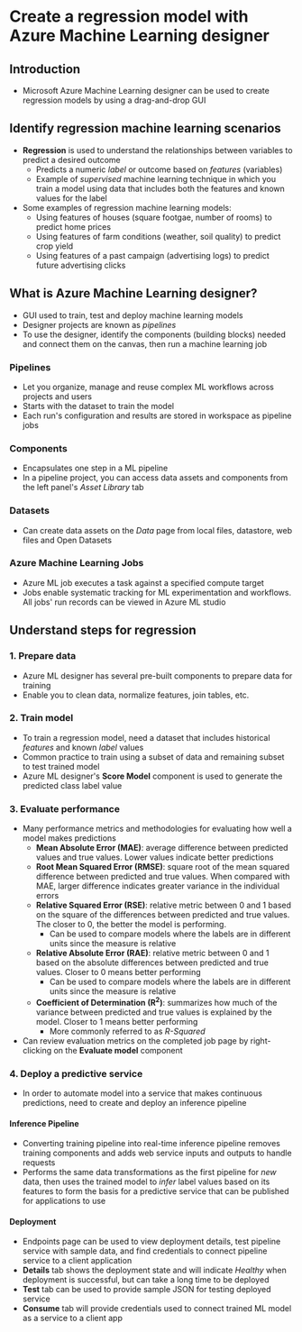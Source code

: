 # Create a regression model with Azure Machine Learning designer

## Introduction

- Microsoft Azure Machine Learning designer can be used to create regression models by using a drag-and-drop GUI

## Identify regression machine learning scenarios

- **Regression** is used to understand the relationships between variables to predict a desired outcome
    - Predicts a numeric *label* or outcome based on *features* (variables)
    - Example of *supervised* machine learning technique in which you train a model using data that includes both the features and known values for the label
- Some examples of regression machine learning models:
    - Using features of houses (square footgae, number of rooms) to predict home prices
    - Using features of farm conditions (weather, soil quality) to predict crop yield
    - Using features of a past campaign (advertising logs) to predict future advertising clicks

## What is Azure Machine Learning designer?

- GUI used to train, test and deploy machine learning models
- Designer projects are known as *pipelines*
- To use the designer, identify the components (building blocks) needed and connect them on the canvas, then run a machine learning job

### Pipelines

- Let you organize, manage and reuse complex ML workflows across projects and users
- Starts with the dataset to train the model
- Each run's configuration and results are stored in workspace as pipeline jobs

### Components

- Encapsulates one step in a ML pipeline
- In a pipeline project, you can access data assets and components from the left panel's *Asset Library* tab

### Datasets

- Can create data assets on the *Data* page from local files, datastore, web files and Open Datasets

### Azure Machine Learning Jobs

- Azure ML job executes a task against a specified compute target
- Jobs enable systematic tracking for ML experimentation and workflows. All jobs' run records can be viewed in Azure ML studio

## Understand steps for regression

### 1. Prepare data

- Azure ML designer has several pre-built components to prepare data for training
- Enable you to clean data, normalize features, join tables, etc.

### 2. Train model

- To train a regression model, need a dataset that includes historical *features* and known *label* values
- Common practice to train using a subset of data and remaining subset to test trained model
- Azure ML designer's **Score Model** component is used to generate the predicted class label value

### 3. Evaluate performance

- Many performance metrics and methodologies for evaluating how well a model makes predictions
    - **Mean Absolute Error (MAE)**: average difference between predicted values and true values. Lower values indicate better predictions
    - **Root Mean Squared Error (RMSE)**: square root of the mean squared difference between predicted and true values. When compared with MAE, larger difference indicates greater variance in the individual errors
    - **Relative Squared Error (RSE)**: relative metric between 0 and 1 based on the square of the differences between predicted and true values. The closer to 0, the better the model is performing.
        - Can be used to compare models where the labels are in different units since the measure is relative
    - **Relative Absolute Error (RAE)**: relative metric between 0 and 1 based on the absolute differences between predicted and true values. Closer to 0 means better performing
        - Can be used to compare models where the labels are in different units since the measure is relative
    - **Coefficient of Determination (R<sup>2</sup>)**: summarizes how much of the variance between predicted and true values is explained by the model. Closer to 1 means better performing
        - More commonly referred to as *R-Squared*
- Can review evaluation metrics on the completed job page by right-clicking on the **Evaluate model** component

### 4. Deploy a predictive service

- In order to automate model into a service that makes continuous predictions, need to create and deploy an inference pipeline

#### Inference Pipeline

- Converting training pipeline into real-time inference pipeline removes training components and adds web service inputs and outputs to handle requests
- Performs the same data transformations as the first pipeline for *new* data, then uses the trained model to *infer* label values based on its features to form the basis for a predictive service that can be published for applications to use

#### Deployment

- Endpoints page can be used to view deployment details, test pipeline service with sample data, and find credentials to connect pipeline service to a client application
- **Details** tab shows the deployment state and will indicate *Healthy* when deployment is successful, but can take a long time to be deployed
- **Test** tab can be used to provide sample JSON for testing deployed service
- **Consume** tab will provide credentials used to connect trained ML model as a service to a client app